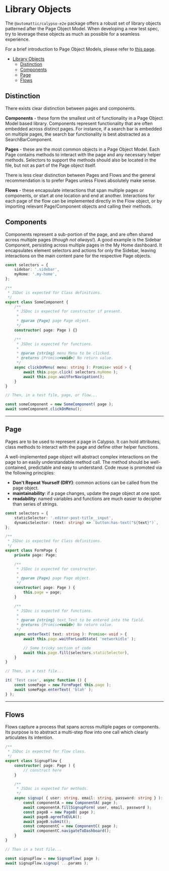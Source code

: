 # Library Objects

The `@automattic/calypso-e2e` package offers a robust set of library objects patterned after the Page Object Model. When developing a new test spec, try to leverage these objects as much as possible for a seamless experience.

For a brief introduction to Page Object Models, please refer to [this page](https://www.selenium.dev/documentation/guidelines/page_object_models/).

<!-- TOC -->

- [Library Objects](#library-objects)
  - [Distinction](#distinction)
  - [Components](#components)
  - [Page](#page)
  - [Flows](#flows)

<!-- /TOC -->

## Distinction

There exists clear distinction between pages and components.

**Components** - these form the smallest unit of functionality in a Page Object Model based library. Components represent functionality that are often embedded across distinct pages. For instance, if a search bar is embedded on multiple pages, the search bar functionality is best abstracted as a SearchBarComponent.

**Pages** - these are the most common objects in a Page Object Model. Each Page contains methods to interact with the page and any necessary helper methods. Selectors to support the methods should also be located in the file, but not as part of the Page object itself.

There is less clear distinction between Pages and Flows and the general recommendation is to prefer Pages unless Flows absolutely make sense.

**Flows** - these encapsulate interactions that span multiple pages or components, or start at one location and end at another. Interactions for each page of the flow can be implemented directly in the Flow object, or by importing relevant Page/Component objects and calling their methods.

## Components

Components represent a sub-portion of the page, and are often shared across multiple pages (_though not always!_). A good example is the Sidebar Component, persisting across multiple pages in the My Home dashboard. It encapsulates element selectors and actions for only the Sidebar, leaving interactions on the main content pane for the respective Page objects.

```typescript
const selectors = {
	sidebar: '.sidebar',
	myHome: '.my-home',
};

/**
 * JSDoc is expected for Class definitions.
 */
export class SomeComponent {
	/**
	 * JSDoc is expected for constructor if present.
	 *
	 * @param {Page} page Page object.
	 */
	constructor( page: Page ) {}

	/**
	 * JSDoc is expected for functions.
	 *
	 * @param {string} menu Menu to be clicked.
	 * @returns {Promise<void>} No return value.
	 */
	async clickOnMenu( menu: string ): Promise< void > {
		await this.page.click( selectors.myHome );
		await this.page.waitForNavigation();
	}
}

// Then, in a test file, page, or flow...

const someComponent = new SomeComponent( page );
await someComponent.clickOnMenu();
```

---

## Page

Pages are to be used to represent a page in Calypso. It can hold attributes, class methods to interact with the page and define other helper functions.

A well-implemented page object will abstract complex interactions on the page to an easily understandable method call. The method should be well-contained, predictable and easy to understand. Code reuse is promoted via the following principles:

- **Don't Repeat Yourself (DRY)**: common actions can be called from the page object.
- **maintainability**: if a page changes, update the page object at one spot.
- **readability**: named variables and functions are much easier to decipher than series of strings.

```typescript
const selectors = {
	staticSelector: '.editor-post-title__input',
	dynamicSelector: (text: string) => `button:has-text("${text}")`,
};

/**
 * JSDoc is expected for Class definitions.
 */
export class FormPage {
	private page: Page;

	/**
	 * JSDoc is expected for constructor.
	 *
	 * @param {Page} page Page object.
	 */
	constructor( page: Page ) {
		this.page = page;
	}

	/**
	 * JSDoc is expected for functions.
	 *
	 * @param {string} text Text to be entered into the field.
	 * @returns {Promise<void>} No return value.
	 */
	async enterText( text: string ): Promise< void > {
		await this.page.waitForLoadState( 'networkidle' );

		// Some tricky section of code
		await this.page.fill(selectors.staticSelector),
	}
}

// Then, in a test file...

it( 'Test case', async function () {
	const somePage = new FormPage( this.page );
	await somePage.enterText( 'blah' );
} );
```

---

## Flows

Flows capture a process that spans across multiple pages or components. Its purpose is to abstract a multi-step flow into one call which clearly articulates its intention.

```typescript
/**
 * JSDoc is expected for flow class.
 */
export class SignupFlow {
	constructor( page: Page ) {
		// construct here
	}

	/**
	 * JSDoc is expected for methods.
	 */
	async signup( { user: string, email: string, password: string } ): Promise< void > {
		const componentA = new ComponentA( page );
		await componentA.fillSignupForm( user, email, password );
		const pageB = new PageB( page );
		await pageB.agreeToEULA();
		await pageB.submit();
		const componentC = new ComponentC( page );
		await componentC.navigateToDashboard();
	}
}

// Then in a test file...

const signupFlow = new SignupFlow( page );
await signupFlow.signup( ...params );
```
